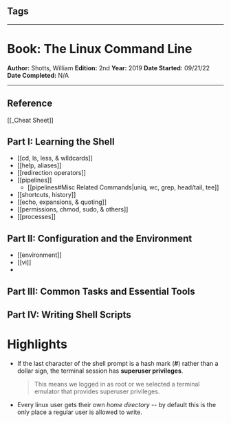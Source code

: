 ## Tags
___

# Book: The Linux Command Line
**Author:** Shotts, William
**Edition:** 2nd
**Year:** 2019
**Date Started:** 09/21/22
**Date Completed:** N/A
___
## Reference
[[_Cheat Sheet]]


## Part I: Learning the Shell
* [[cd, ls, less, & wIldcards]]
* [[help, aliases]]
* [[redirection operators]]
* [[pipelines]] 
	* [[pipelines#Misc Related Commands|uniq, wc, grep, head/tail, tee]]
* [[shortcuts, history]]
* [[echo, expansions, & quoting]]
* [[permissions, chmod, sudo, & others]]
* [[processes]]

## Part II: Configuration and the Environment
* [[environment]]
* [[vi]]
* 

## Part III: Common Tasks and Essential Tools


## Part IV: Writing Shell Scripts

# Highlights
* If the last character of the shell prompt is a hash mark (**#**) rather than a dollar sign, the terminal session has **superuser privileges**.
	> This means we logged in as root or we selected a terminal emulator that provides superuser privileges.

* Every linux user gets their own *home directory* -- by default this is the only place a regular user is allowed to write.